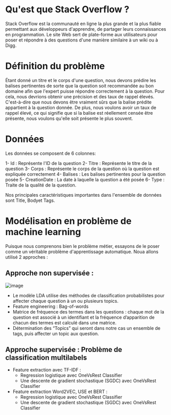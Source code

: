 # Qu'est que Stack Overflow ?
Stack Overflow est la communauté en ligne la plus grande et la plus fiable permettant aux développeurs d'apprendre, de partager leurs connaissances en programmation.
Le site Web sert de plate-forme aux utilisateurs pour poser et répondre à des questions d'une manière similaire à un wiki ou à Digg. 
# Définition du problème 
Étant donné un titre et le corps d'une question, nous devons prédire les balises pertinentes de sorte que la question soit recommandée au bon domaine afin que l'expert puisse répondre correctement à la question.
Pour cela, nous devrions obtenir une précision et des taux de rappel élevés. C'est-à-dire que nous devons être vraiment sûrs que la balise prédite appartient à la question donnée. De plus, nous voulons avoir un taux de rappel élevé, ce qui signifie que si la balise est réellement censée être présente, nous voulons qu'elle soit présente le plus souvent.
# Données
Les données se composent de 6 colonnes:

1- Id : Représente l'ID de la question
2- Titre : Représente le titre de la question
3- Corps : Représente le corps de la question où la question est expliquée correctement
4- Balises : Les balises pertinentes pour la question posée
5- CreationDate : La date à laquelle la question a été posée
6- Type : Traite de la qualité de la question.

Nos principales caractéristiques importantes dans l'ensemble de données sont Title, Bodyet Tags.

# Modélisation en problème de machine learning
Puisque nous comprenons bien le problème métier, essayons de le poser comme un véritable problème d'apprentissage automatique.
Noua allons utilisé 2 approches :
## Approche non supervisée : 
![image](https://user-images.githubusercontent.com/103181390/183138768-ab8b3ae6-9bcf-4a15-ba35-9e92e0abc71a.png)
* Le modèle LDA utilise des méthodes de classification probabilistes pour affecter chaque question à un ou plusieurs topics.
* Feature engineering : Bag-of-words
 * Matrice de fréquence des termes dans les questions : chaque mot de la question est associé à un identifiant et la fréquence d’apparition de chacun des termes est calculé dans une matrice.
* Détermination des “Topics” qui seront dans notre cas un ensemble de tags, puis affecter un topic aux question.

## Approche supervisée : Problème de classification multilabels
* Feature extraction avec TF-IDF :
  * Regression logistique avec OneVsRest Classifier
  * Une descente de gradient stochastique (SGDC) avec OneVsRest Classifier
* Feature extraction Word2VEC, USE et BERT :
  * Regression logistique avec OneVsRest Classifier
  * Une descente de gradient stochastique (SGDC) avec OneVsRest Classifier








